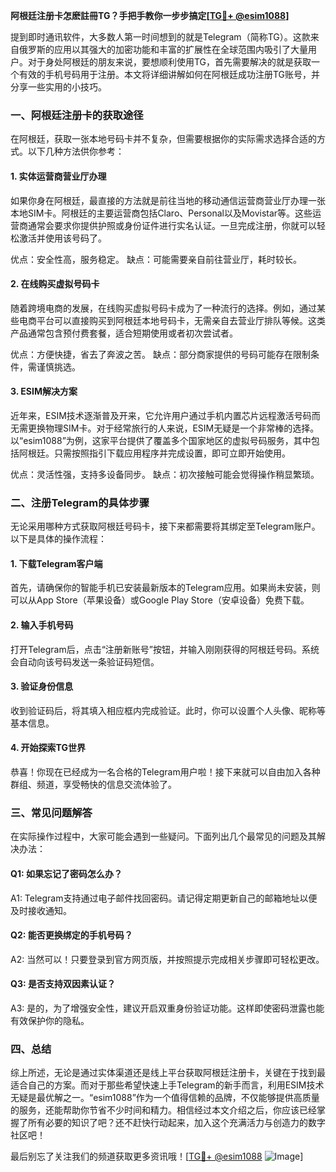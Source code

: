 **阿根廷注册卡怎麽註冊TG？手把手教你一步步搞定[[TG💪+ @esim1088](https://t.me/s/esim1088)]**

提到即时通讯软件，大多数人第一时间想到的就是Telegram（简称TG）。这款来自俄罗斯的应用以其强大的加密功能和丰富的扩展性在全球范围内吸引了大量用户。对于身处阿根廷的朋友来说，要想顺利使用TG，首先需要解决的就是获取一个有效的手机号码用于注册。本文将详细讲解如何在阿根廷成功注册TG账号，并分享一些实用的小技巧。

### 一、阿根廷注册卡的获取途径

在阿根廷，获取一张本地号码卡并不复杂，但需要根据你的实际需求选择合适的方式。以下几种方法供你参考：

#### 1. 实体运营商营业厅办理

如果你身在阿根廷，最直接的方法就是前往当地的移动通信运营商营业厅办理一张本地SIM卡。阿根廷的主要运营商包括Claro、Personal以及Movistar等。这些运营商通常会要求你提供护照或身份证件进行实名认证。一旦完成注册，你就可以轻松激活并使用该号码了。

优点：安全性高，服务稳定。
缺点：可能需要亲自前往营业厅，耗时较长。

#### 2. 在线购买虚拟号码卡

随着跨境电商的发展，在线购买虚拟号码卡成为了一种流行的选择。例如，通过某些电商平台可以直接购买到阿根廷本地号码卡，无需亲自去营业厅排队等候。这类产品通常包含预付费套餐，适合短期使用或者初次尝试者。

优点：方便快捷，省去了奔波之苦。
缺点：部分商家提供的号码可能存在限制条件，需谨慎挑选。

#### 3. ESIM解决方案

近年来，ESIM技术逐渐普及开来，它允许用户通过手机内置芯片远程激活号码而无需更换物理SIM卡。对于经常旅行的人来说，ESIM无疑是一个非常棒的选择。以“esim1088”为例，这家平台提供了覆盖多个国家地区的虚拟号码服务，其中包括阿根廷。只需按照指引下载应用程序并完成设置，即可立即开始使用。

优点：灵活性强，支持多设备同步。
缺点：初次接触可能会觉得操作稍显繁琐。

### 二、注册Telegram的具体步骤

无论采用哪种方式获取阿根廷号码卡，接下来都需要将其绑定至Telegram账户。以下是具体的操作流程：

#### 1. 下载Telegram客户端

首先，请确保你的智能手机已安装最新版本的Telegram应用。如果尚未安装，则可以从App Store（苹果设备）或Google Play Store（安卓设备）免费下载。

#### 2. 输入手机号码

打开Telegram后，点击“注册新账号”按钮，并输入刚刚获得的阿根廷号码。系统会自动向该号码发送一条验证码短信。

#### 3. 验证身份信息

收到验证码后，将其填入相应框内完成验证。此时，你可以设置个人头像、昵称等基本信息。

#### 4. 开始探索TG世界

恭喜！你现在已经成为一名合格的Telegram用户啦！接下来就可以自由加入各种群组、频道，享受畅快的信息交流体验了。

### 三、常见问题解答

在实际操作过程中，大家可能会遇到一些疑问。下面列出几个最常见的问题及其解决办法：

#### Q1: 如果忘记了密码怎么办？

A1: Telegram支持通过电子邮件找回密码。请记得定期更新自己的邮箱地址以便及时接收通知。

#### Q2: 能否更换绑定的手机号码？

A2: 当然可以！只要登录到官方网页版，并按照提示完成相关步骤即可轻松更改。

#### Q3: 是否支持双因素认证？

A3: 是的，为了增强安全性，建议开启双重身份验证功能。这样即使密码泄露也能有效保护你的隐私。

### 四、总结

综上所述，无论是通过实体渠道还是线上平台获取阿根廷注册卡，关键在于找到最适合自己的方案。而对于那些希望快速上手Telegram的新手而言，利用ESIM技术无疑是最优解之一。“esim1088”作为一个值得信赖的品牌，不仅能够提供高质量的服务，还能帮助你节省不少时间和精力。相信经过本文介绍之后，你应该已经掌握了所有必要的知识了吧？还不赶快行动起来，加入这个充满活力与创造力的数字社区吧！

最后别忘了关注我们的频道获取更多资讯哦！[[TG💪+ @esim1088](https://t.me/s/esim1088) ![Image](https://i.postimg.cc/4NQfJmqS/Snipaste-2025-05-13-00-14-12.png)]